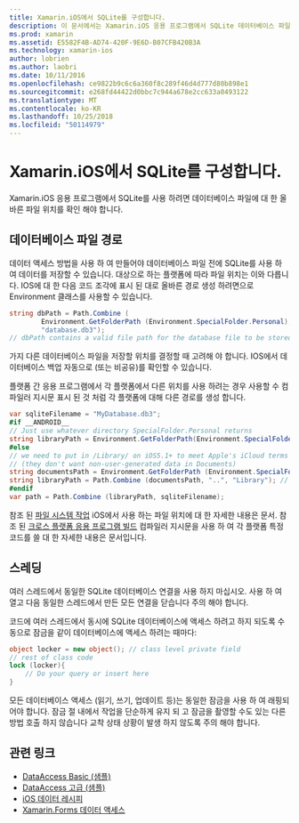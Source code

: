 ```yaml
---
title: Xamarin.iOS에서 SQLite를 구성합니다.
description: 이 문서에서는 Xamarin.iOS 응용 프로그램에서 SQLite 데이터베이스 파일의 위치를 확인 하는 방법을 설명 합니다. 이러한 개념은 선택한 데이터 액세스 메커니즘에 관계 없이 관련 됩니다.
ms.prod: xamarin
ms.assetid: E5582F4B-AD74-420F-9E6D-B07CFB420B3A
ms.technology: xamarin-ios
author: lobrien
ms.author: laobri
ms.date: 10/11/2016
ms.openlocfilehash: ce9822b9c6c6a360f8c289f46d4d777d80b898e1
ms.sourcegitcommit: e268fd44422d0bbc7c944a678e2cc633a0493122
ms.translationtype: MT
ms.contentlocale: ko-KR
ms.lasthandoff: 10/25/2018
ms.locfileid: "50114979"
---
```

# <a name="configuring-sqlite-in-xamarinios"></a>Xamarin.iOS에서 SQLite를 구성합니다.

Xamarin.iOS 응용 프로그램에서 SQLite를 사용 하려면 데이터베이스 파일에 대 한 올바른 파일 위치를 확인 해야 합니다.

## <a name="database-file-path"></a>데이터베이스 파일 경로

데이터 액세스 방법을 사용 하 여 만들어야 데이터베이스 파일 전에 SQLite를 사용 하 여 데이터를 저장할 수 있습니다. 대상으로 하는 플랫폼에 따라 파일 위치는 이와 다릅니다. IOS에 대 한 다음 코드 조각에 표시 된 대로 올바른 경로 생성 하려면으로 Environment 클래스를 사용할 수 있습니다.

```csharp
string dbPath = Path.Combine (
        Environment.GetFolderPath (Environment.SpecialFolder.Personal),
        "database.db3");
// dbPath contains a valid file path for the database file to be stored
```

가지 다른 데이터베이스 파일을 저장할 위치를 결정할 때 고려해 야 합니다. IOS에서 데이터베이스 백업 자동으로 (또는 비공유)를 확인할 수 있습니다.

플랫폼 간 응용 프로그램에서 각 플랫폼에서 다른 위치를 사용 하려는 경우 사용할 수 컴파일러 지시문 표시 된 것 처럼 각 플랫폼에 대해 다른 경로를 생성 합니다.

```csharp
var sqliteFilename = "MyDatabase.db3";
#if __ANDROID__
// Just use whatever directory SpecialFolder.Personal returns
string libraryPath = Environment.GetFolderPath(Environment.SpecialFolder.Personal); ;
#else
// we need to put in /Library/ on iOS5.1+ to meet Apple's iCloud terms
// (they don't want non-user-generated data in Documents)
string documentsPath = Environment.GetFolderPath (Environment.SpecialFolder.Personal); // Documents folder
string libraryPath = Path.Combine (documentsPath, "..", "Library"); // Library folder instead
#endif
var path = Path.Combine (libraryPath, sqliteFilename);
```

참조 된 [파일 시스템 작업](~/ios/app-fundamentals/file-system.md) iOS에서 사용 하는 파일 위치에 대 한 자세한 내용은 문서. 참조 된 [크로스 플랫폼 응용 프로그램 빌드](~/cross-platform/app-fundamentals/building-cross-platform-applications/index.md) 컴파일러 지시문을 사용 하 여 각 플랫폼 특정 코드를 쓸 대 한 자세한 내용은 문서입니다.

## <a name="threading"></a>스레딩

여러 스레드에서 동일한 SQLite 데이터베이스 연결을 사용 하지 마십시오. 사용 하 여 열고 다음 동일한 스레드에서 만든 모든 연결을 닫습니다 주의 해야 합니다.

코드에 여러 스레드에서 동시에 SQLite 데이터베이스에 액세스 하려고 하지 되도록 수동으로 잠금을 같이 데이터베이스에 액세스 하려는 때마다:

```csharp
object locker = new object(); // class level private field
// rest of class code
lock (locker){
    // Do your query or insert here
}
```

모든 데이터베이스 액세스 (읽기, 쓰기, 업데이트 등)는 동일한 잠금을 사용 하 여 래핑되어야 합니다. 잠금 절 내에서 작업을 단순하게 유지 되 고 잠금을 촬영할 수도 있는 다른 방법 호출 하지 않습니다 교착 상태 상황이 발생 하지 않도록 주의 해야 합니다.


## <a name="related-links"></a>관련 링크

- [DataAccess Basic (샘플)](https://github.com/xamarin/mobile-samples/tree/master/DataAccess/Basic)
- [DataAccess 고급 (샘플)](https://github.com/xamarin/mobile-samples/tree/master/DataAccess/Advanced)
- [iOS 데이터 레시피](https://github.com/xamarin/recipes/tree/master/Recipes/ios/data/sqlite)
- [Xamarin.Forms 데이터 액세스](~/xamarin-forms/app-fundamentals/databases.md)
